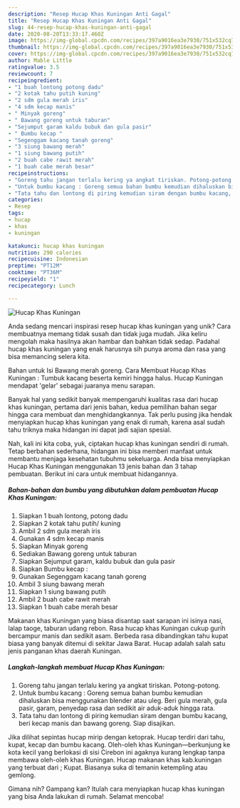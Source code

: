 ```yaml
---
description: "Resep Hucap Khas Kuningan Anti Gagal"
title: "Resep Hucap Khas Kuningan Anti Gagal"
slug: 44-resep-hucap-khas-kuningan-anti-gagal
date: 2020-08-20T13:33:17.460Z
image: https://img-global.cpcdn.com/recipes/397a9016ea3e7930/751x532cq70/hucap-khas-kuningan-foto-resep-utama.jpg
thumbnail: https://img-global.cpcdn.com/recipes/397a9016ea3e7930/751x532cq70/hucap-khas-kuningan-foto-resep-utama.jpg
cover: https://img-global.cpcdn.com/recipes/397a9016ea3e7930/751x532cq70/hucap-khas-kuningan-foto-resep-utama.jpg
author: Mable Little
ratingvalue: 3.5
reviewcount: 7
recipeingredient:
- "1 buah lontong potong dadu"
- "2 kotak tahu putih kuning"
- "2 sdm gula merah iris"
- "4 sdm kecap manis"
- " Minyak goreng"
- " Bawang goreng untuk taburan"
- "Sejumput garam kaldu bubuk dan gula pasir"
- " Bumbu kecap "
- "Segenggam kacang tanah goreng"
- "3 siung bawang merah"
- "1 siung bawang putih"
- "2 buah cabe rawit merah"
- "1 buah cabe merah besar"
recipeinstructions:
- "Goreng tahu jangan terlalu kering ya angkat tiriskan. Potong-potong."
- "Untuk bumbu kacang : Goreng semua bahan bumbu kemudian dihaluskan bisa menggunakan blender atau uleg. Beri gula merah, gula pasir, garam, penyedap rasa dan sedikit air aduk-aduk hingga rata."
- "Tata tahu dan lontong di piring kemudian siram dengan bumbu kacang, beri kecap manis dan bawang goreng. Siap disajikan."
categories:
- Resep
tags:
- hucap
- khas
- kuningan

katakunci: hucap khas kuningan 
nutrition: 290 calories
recipecuisine: Indonesian
preptime: "PT12M"
cooktime: "PT36M"
recipeyield: "1"
recipecategory: Lunch

---
```



![Hucap Khas Kuningan](https://img-global.cpcdn.com/recipes/397a9016ea3e7930/751x532cq70/hucap-khas-kuningan-foto-resep-utama.jpg)

Anda sedang mencari inspirasi resep hucap khas kuningan yang unik? Cara membuatnya memang tidak susah dan tidak juga mudah. Jika keliru mengolah maka hasilnya akan hambar dan bahkan tidak sedap. Padahal hucap khas kuningan yang enak harusnya sih punya aroma dan rasa yang bisa memancing selera kita.

Bahan untuk Isi Bawang merah goreng. Cara Membuat Hucap Khas Kuningan : Tumbuk kacang beserta kemiri hingga halus. Hucap Kuningan mendapat &#39;gelar&#39; sebagai juaranya menu sarapan.

Banyak hal yang sedikit banyak mempengaruhi kualitas rasa dari hucap khas kuningan, pertama dari jenis bahan, kedua pemilihan bahan segar hingga cara membuat dan menghidangkannya. Tak perlu pusing jika hendak menyiapkan hucap khas kuningan yang enak di rumah, karena asal sudah tahu triknya maka hidangan ini dapat jadi sajian spesial.


Nah, kali ini kita coba, yuk, ciptakan hucap khas kuningan sendiri di rumah. Tetap berbahan sederhana, hidangan ini bisa memberi manfaat untuk membantu menjaga kesehatan tubuhmu sekeluarga. Anda bisa menyiapkan Hucap Khas Kuningan menggunakan 13 jenis bahan dan 3 tahap pembuatan. Berikut ini cara untuk membuat hidangannya.

<!--inarticleads1-->

##### Bahan-bahan dan bumbu yang dibutuhkan dalam pembuatan Hucap Khas Kuningan:

1. Siapkan 1 buah lontong, potong dadu
1. Siapkan 2 kotak tahu putih/ kuning
1. Ambil 2 sdm gula merah iris
1. Gunakan 4 sdm kecap manis
1. Siapkan  Minyak goreng
1. Sediakan  Bawang goreng untuk taburan
1. Siapkan Sejumput garam, kaldu bubuk dan gula pasir
1. Siapkan  Bumbu kecap :
1. Gunakan Segenggam kacang tanah goreng
1. Ambil 3 siung bawang merah
1. Siapkan 1 siung bawang putih
1. Ambil 2 buah cabe rawit merah
1. Siapkan 1 buah cabe merah besar


Makanan khas Kuningan yang biasa disantap saat sarapan ini isinya nasi, lalap taoge, taburan udang rebon. Rasa hucap khas Kuningan cukup gurih bercampur manis dan sedikit asam. Berbeda rasa dibandingkan tahu kupat biasa yang banyak ditemui di sekitar Jawa Barat. Hucap adalah salah satu jenis panganan khas daerah Kuningan. 

<!--inarticleads2-->

##### Langkah-langkah membuat Hucap Khas Kuningan:

1. Goreng tahu jangan terlalu kering ya angkat tiriskan. Potong-potong.
1. Untuk bumbu kacang : Goreng semua bahan bumbu kemudian dihaluskan bisa menggunakan blender atau uleg. Beri gula merah, gula pasir, garam, penyedap rasa dan sedikit air aduk-aduk hingga rata.
1. Tata tahu dan lontong di piring kemudian siram dengan bumbu kacang, beri kecap manis dan bawang goreng. Siap disajikan.


Jika dilihat sepintas hucap mirip dengan ketoprak. Hucap terdiri dari tahu, kupat, kecap dan bumbu kacang. Oleh-oleh khas Kuningan—berkunjung ke kota kecil yang berlokasi di sisi Cirebon ini agaknya kurang lengkap tanpa membawa oleh-oleh khas Kuningan. Hucap makanan khas kab.kuningan yang terbuat dari ; Kupat. Biasanya suka di temanin ketempling atau gemlong. 

Gimana nih? Gampang kan? Itulah cara menyiapkan hucap khas kuningan yang bisa Anda lakukan di rumah. Selamat mencoba!
